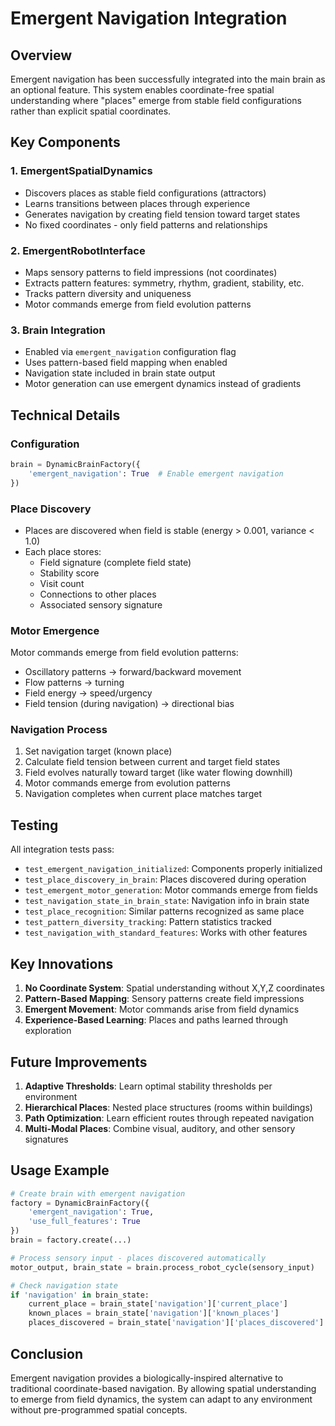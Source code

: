 # Emergent Navigation Integration

## Overview

Emergent navigation has been successfully integrated into the main brain as an optional feature. This system enables coordinate-free spatial understanding where "places" emerge from stable field configurations rather than explicit spatial coordinates.

## Key Components

### 1. EmergentSpatialDynamics
- Discovers places as stable field configurations (attractors)
- Learns transitions between places through experience
- Generates navigation by creating field tension toward target states
- No fixed coordinates - only field patterns and relationships

### 2. EmergentRobotInterface
- Maps sensory patterns to field impressions (not coordinates)
- Extracts pattern features: symmetry, rhythm, gradient, stability, etc.
- Tracks pattern diversity and uniqueness
- Motor commands emerge from field evolution patterns

### 3. Brain Integration
- Enabled via `emergent_navigation` configuration flag
- Uses pattern-based field mapping when enabled
- Navigation state included in brain state output
- Motor generation can use emergent dynamics instead of gradients

## Technical Details

### Configuration
```python
brain = DynamicBrainFactory({
    'emergent_navigation': True  # Enable emergent navigation
})
```

### Place Discovery
- Places are discovered when field is stable (energy > 0.001, variance < 1.0)
- Each place stores:
  - Field signature (complete field state)
  - Stability score
  - Visit count
  - Connections to other places
  - Associated sensory signature

### Motor Emergence
Motor commands emerge from field evolution patterns:
- Oscillatory patterns → forward/backward movement
- Flow patterns → turning
- Field energy → speed/urgency
- Field tension (during navigation) → directional bias

### Navigation Process
1. Set navigation target (known place)
2. Calculate field tension between current and target field states
3. Field evolves naturally toward target (like water flowing downhill)
4. Motor commands emerge from evolution patterns
5. Navigation completes when current place matches target

## Testing

All integration tests pass:
- `test_emergent_navigation_initialized`: Components properly initialized
- `test_place_discovery_in_brain`: Places discovered during operation
- `test_emergent_motor_generation`: Motor commands emerge from fields
- `test_navigation_state_in_brain_state`: Navigation info in brain state
- `test_place_recognition`: Similar patterns recognized as same place
- `test_pattern_diversity_tracking`: Pattern statistics tracked
- `test_navigation_with_standard_features`: Works with other features

## Key Innovations

1. **No Coordinate System**: Spatial understanding without X,Y,Z coordinates
2. **Pattern-Based Mapping**: Sensory patterns create field impressions
3. **Emergent Movement**: Motor commands arise from field dynamics
4. **Experience-Based Learning**: Places and paths learned through exploration

## Future Improvements

1. **Adaptive Thresholds**: Learn optimal stability thresholds per environment
2. **Hierarchical Places**: Nested place structures (rooms within buildings)
3. **Path Optimization**: Learn efficient routes through repeated navigation
4. **Multi-Modal Places**: Combine visual, auditory, and other sensory signatures

## Usage Example

```python
# Create brain with emergent navigation
factory = DynamicBrainFactory({
    'emergent_navigation': True,
    'use_full_features': True
})
brain = factory.create(...)

# Process sensory input - places discovered automatically
motor_output, brain_state = brain.process_robot_cycle(sensory_input)

# Check navigation state
if 'navigation' in brain_state:
    current_place = brain_state['navigation']['current_place']
    known_places = brain_state['navigation']['known_places']
    places_discovered = brain_state['navigation']['places_discovered']
```

## Conclusion

Emergent navigation provides a biologically-inspired alternative to traditional coordinate-based navigation. By allowing spatial understanding to emerge from field dynamics, the system can adapt to any environment without pre-programmed spatial concepts.
